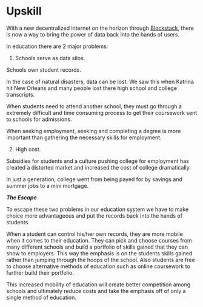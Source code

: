 # Upskill

With a new decentralized internet on the horizon through [Blockstack](http://blockstack.org),
there is now a way to bring the power of data back into the hands of users.

In education there are 2 major problems:

1. Schools serve as data silos.

Schools own student records.

In the case of natural disasters, data can be lost. We saw this when Katrina
hit New Orleans and many people lost there high school and college transcripts. 

When students need to attend another school, they must go through a extremely difficult
and time consuming process to get their coursework sent to schools for admissions.

When seeking employment, seeking and completing a degree is more important than gathering
the necessary skills for employment.


2. High cost.

Subsidies for students and a culture pushing college for employment has
created a distorted market and increased the cost of college dramatically.

In just a generation, college went from being payed for by savings and summer jobs to a mini mortgage.

***The Escape***

To escape these two problems in our education system we have to make choice more advantageous and put the records 
back into the hands of students.

When a student can control his/her own records, they are more mobile when it comes to their education.
They can pick and choose courses from many different schools and build a portfolio of skills gained
that they can show to employers. This way the emphasis is on the students skills gained rather than 
jumping through the hoops of the school. Also students are free to choose alternative methods of education
such as online coursework to further build their portfolio.

This increased mobility of education will create better competition among schools and ultimately reduce costs
and take the emphasis off of only a single method of education.
